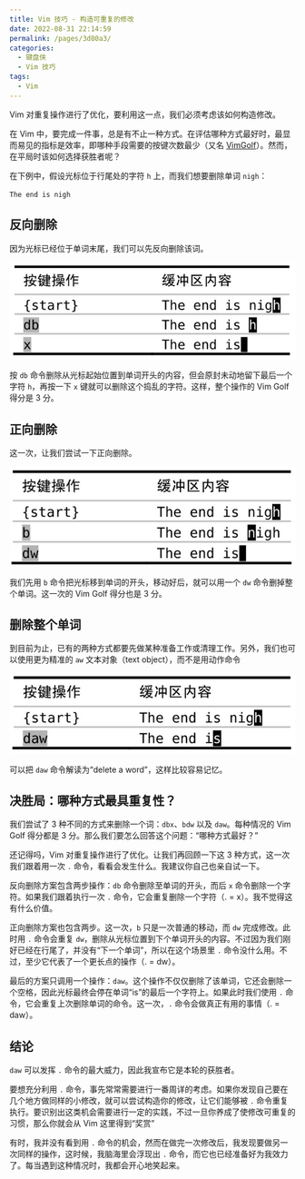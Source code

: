 ```yaml
---
title: Vim 技巧 - 构造可重复的修改
date: 2022-08-31 22:14:59
permalink: /pages/3d80a3/
categories:
  - 键盘侠
  - Vim 技巧
tags:
  - Vim
---
```


Vim 对重复操作进行了优化，要利用这一点，我们必须考虑该如何构造修改。

在 Vim 中，要完成一件事，总是有不止一种方式。在评估哪种方式最好时，最显而易见的指标是效率，即哪种手段需要的按键次数最少（又名 [VimGolf](http://vimgolf.com/)）。然而，在平局时该如何选择获胜者呢？

在下例中，假设光标位于行尾处的字符 `h` 上，而我们想要删除单词 `nigh`：

`The end is nigh`

## 反向删除

因为光标已经位于单词末尾，我们可以先反向删除该词。

![](../../.vuepress/public/img/vim/056.jpg)

按 `db` 命令删除从光标起始位置到单词开头的内容，但会原封未动地留下最后一个字符 `h`，再按一下 `x` 键就可以删除这个捣乱的字符。这样，整个操作的 Vim Golf 得分是 3 分。

## 正向删除

这一次，让我们尝试一下正向删除。

![](../../.vuepress/public/img/vim/057.jpg)

我们先用 `b` 命令把光标移到单词的开头，移动好后，就可以用一个 `dw` 命令删掉整个单词。这一次的 Vim Golf 得分也是 3 分。

## 删除整个单词

到目前为止，已有的两种方式都要先做某种准备工作或清理工作。另外，我们也可以使用更为精准的 `aw` 文本对象（text object），而不是用动作命令

![](../../.vuepress/public/img/vim/058.jpg)

可以把 `daw` 命令解读为“delete a word”，这样比较容易记忆。

## 决胜局：哪种方式最具重复性？

我们尝试了 3 种不同的方式来删除一个词：`dbx`、`bdw` 以及 `daw`。每种情况的 Vim Golf 得分都是 3 分。那么我们要怎么回答这个问题：“哪种方式最好？”

还记得吗，Vim 对重复操作进行了优化。让我们再回顾一下这 3 种方式，这一次我们跟着用一次 `.` 命令，看看会发生什么。我建议你自己也亲自试一下。

反向删除方案包含两步操作：`db` 命令删除至单词的开头，而后 `x` 命令删除一个字符。如果我们跟着执行一次 `.` 命令，它会重复删除一个字符（. = x）。我不觉得这有什么价值。

正向删除方案也包含两步。这一次，`b` 只是一次普通的移动，而 `dw` 完成修改。此时用 `.` 命令会重复 `dw`，删除从光标位置到下个单词开头的内容。不过因为我们刚好已经在行尾了，并没有“下一个单词”，所以在这个场景里 `.` 命令没什么用。不过，至少它代表了一个更长点的操作（. = dw）。

最后的方案只调用一个操作：`daw`。这个操作不仅仅删除了该单词，它还会删除一个空格，因此光标最终会停在单词“is”的最后一个字符上。如果此时我们使用 `.` 命令，它会重复上次删除单词的命令。这一次，`.` 命令会做真正有用的事情（. = daw）。

## 结论

`daw` 可以发挥 `.` 命令的最大威力，因此我宣布它是本轮的获胜者。

要想充分利用 `.` 命令，事先常常需要进行一番周详的考虑。如果你发现自己要在几个地方做同样的小修改，就可以尝试构造你的修改，让它们能够被 `.` 命令重复执行。要识别出这类机会需要进行一定的实践，不过一旦你养成了使修改可重复的习惯，那么你就会从 Vim 这里得到“奖赏”

有时，我并没有看到用 `.` 命令的机会，然而在做完一次修改后，我发现要做另一次同样的操作，这时候，我脑海里会浮现出 `.` 命令，而它也已经准备好为我效力了。每当遇到这种情况时，我都会开心地笑起来。
